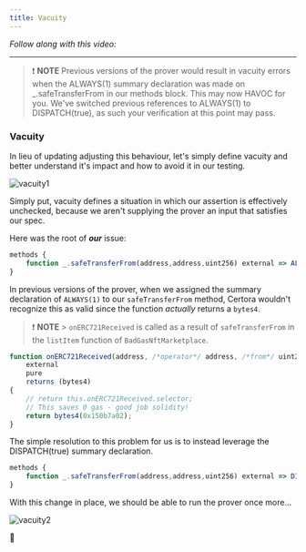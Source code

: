 ```yaml
---
title: Vacuity
---
```


_Follow along with this video:_

---

> ❗ **NOTE**
> Previous versions of the prover would result in vacuity errors when the ALWAYS(1) summary declaration was made on \_.safeTransferFrom in our methods block. This may now HAVOC for you. We've switched previous references to ALWAYS(1) to DISPATCH(true), as such your verification at this point may pass.

### Vacuity

In lieu of updating adjusting this behaviour, let's simply define vacuity and better understand it's impact and how to avoid it in our testing.

![vacuity1](/formal-verification-3/20-vacuity/vacuity1.png)

Simply put, vacuity defines a situation in which our assertion is effectively unchecked, because we aren't supplying the prover an input that satisfies our spec.

Here was the root of **_our_** issue:

```js
methods {
    function _.safeTransferFrom(address,address,uint256) external => ALWAYS(1);
}
```

In previous versions of the prover, when we assigned the summary declaration of `ALWAYS(1)` to our `safeTransferFrom` method, Certora wouldn't recognize this as valid since the function _actually_ returns a `bytes4`.

> ❗ **NOTE** > `onERC721Received` is called as a result of `safeTransferFrom` in the `listItem` function of `BadGasNftMarketplace`.

```js
function onERC721Received(address, /*operator*/ address, /*from*/ uint256, /*tokenId*/ bytes calldata /*data*/ )
    external
    pure
    returns (bytes4)
{
    // return this.onERC721Received.selector;
    // This saves 0 gas - good job solidity!
    return bytes4(0x150b7a02);
}
```

The simple resolution to this problem for us is to instead leverage the DISPATCH(true) summary declaration.

```js
methods {
    function _.safeTransferFrom(address,address,uint256) external => DISPATCH(true);
}
```

With this change in place, we should be able to run the prover once more...

![vacuity2](/formal-verification-3/20-vacuity/vacuity2.png)

🥳
